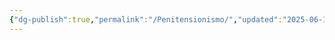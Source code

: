 ```yaml
---
{"dg-publish":true,"permalink":"/Penitensionismo/","updated":"2025-06-15T19:41:03.676-03:00"}
---
```


